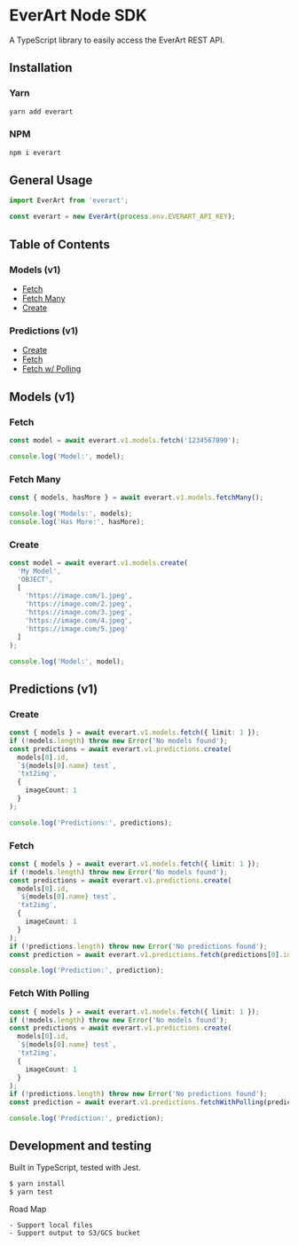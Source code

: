 # EverArt Node SDK

A TypeScript library to easily access the EverArt REST API.

## Installation

### Yarn
```bash
yarn add everart
```
### NPM
```bash
npm i everart
```

## General Usage

```typescript
import EverArt from 'everart';

const everart = new EverArt(process.env.EVERART_API_KEY);
```

## Table of Contents

### Models (v1)
- [Fetch](#fetch)
- [Fetch Many](#fetch-many)
- [Create](#create)

### Predictions (v1)
- [Create](#create)
- [Fetch](#fetch)
- [Fetch w/ Polling](#fetch-with-polling)

## Models (v1)

### Fetch
```typescript
const model = await everart.v1.models.fetch('1234567890');

console.log('Model:', model);
```

### Fetch Many
```typescript
const { models, hasMore } = await everart.v1.models.fetchMany();

console.log('Models:', models);
console.log('Has More:', hasMore);
```

### Create
```typescript
const model = await everart.v1.models.create(
  'My Model',
  'OBJECT',
  [
    'https://image.com/1.jpeg',
    'https://image.com/2.jpeg',
    'https://image.com/3.jpeg',
    'https://image.com/4.jpeg',
    'https://image.com/5.jpeg'
  ]
);

console.log('Model:', model);
```

## Predictions (v1)

### Create

```typescript
const { models } = await everart.v1.models.fetch({ limit: 1 }); 
if (!models.length) throw new Error('No models found');
const predictions = await everart.v1.predictions.create(
  models[0].id, 
  `${models[0].name} test`, 
  'txt2img',
  { 
    imageCount: 1 
  }
);

console.log('Predictions:', predictions);
```

### Fetch

```typescript
const { models } = await everart.v1.models.fetch({ limit: 1 }); 
if (!models.length) throw new Error('No models found');
const predictions = await everart.v1.predictions.create(
  models[0].id, 
  `${models[0].name} test`,
  'txt2img',
  { 
    imageCount: 1 
  }
);
if (!predictions.length) throw new Error('No predictions found');
const prediction = await everart.v1.predictions.fetch(predictions[0].id);

console.log('Prediction:', prediction);
```

### Fetch With Polling

```typescript
const { models } = await everart.v1.models.fetch({ limit: 1 }); 
if (!models.length) throw new Error('No models found');
const predictions = await everart.v1.predictions.create(
  models[0].id, 
  `${models[0].name} test`,
  'txt2img',
  { 
    imageCount: 1 
  }
);
if (!predictions.length) throw new Error('No predictions found');
const prediction = await everart.v1.predictions.fetchWithPolling(predictions[0].id);

console.log('Prediction:', prediction);
```

## Development and testing

Built in TypeScript, tested with Jest.

```bash
$ yarn install
$ yarn test
```

Road Map

```
- Support local files
- Support output to S3/GCS bucket
```